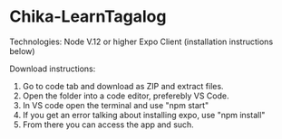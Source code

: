 # Chika-LearnTagalog

Technologies: 
Node V.12 or higher
Expo Client (installation instructions below)

Download instructions:

1. Go to code tab and download as ZIP and extract files.
2. Open the folder into a code editor, preferebly VS Code.
3. In VS code open the terminal and use "npm start"
4. If you get an error talking about installing expo, use "npm install"
5. From there you can access the app and such.
